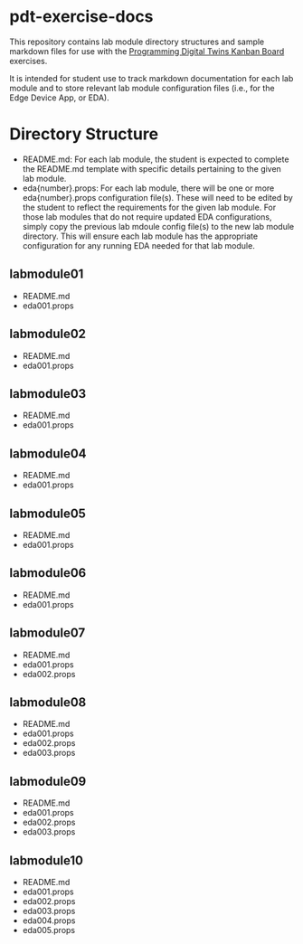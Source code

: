 # pdt-exercise-docs

This repository contains lab module directory structures and sample markdown files for use with the [Programming Digital Twins Kanban Board](https://github.com/orgs/programming-digital-twins/projects/1) exercises.

It is intended for student use to track markdown documentation for each lab module and to store relevant lab module configuration files (i.e., for the Edge Device App, or EDA).

# Directory Structure

- README.md: For each lab module, the student is expected to complete the README.md template with specific details pertaining to the given lab module.
- eda{number}.props: For each lab module, there will be one or more eda{number}.props configuration file(s). These will need to be edited by the student to reflect the requirements for the given lab module. For those lab modules that do not require updated EDA configurations, simply copy the previous lab mdoule config file(s) to the new lab module directory. This will ensure each lab module has the appropriate configuration for any running EDA needed for that lab module.

## labmodule01
- README.md
- eda001.props

## labmodule02
- README.md
- eda001.props

## labmodule03
- README.md
- eda001.props

## labmodule04
- README.md
- eda001.props

## labmodule05
- README.md
- eda001.props

## labmodule06
- README.md
- eda001.props

## labmodule07
- README.md
- eda001.props
- eda002.props

## labmodule08
- README.md
- eda001.props
- eda002.props
- eda003.props

## labmodule09
- README.md
- eda001.props
- eda002.props
- eda003.props

## labmodule10
- README.md
- eda001.props
- eda002.props
- eda003.props
- eda004.props
- eda005.props
